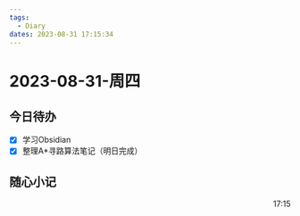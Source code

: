 ```yaml
---
tags:
  - Diary
dates: 2023-08-31 17:15:34
---
```

# 2023-08-31-周四

## 今日待办

- [x] 学习Obsidian
- [x] 整理A\*寻路算法笔记（明日完成）

## 随心小记



<p align="right">17:15<p/>
